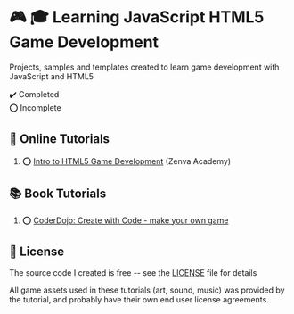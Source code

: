 # :video_game: :mortar_board: Learning JavaScript HTML5 Game Development

Projects, samples and templates created to learn game development with JavaScript and HTML5

:heavy_check_mark: Completed  
:o: Incomplete

## :beginner: Online Tutorials

1. :o: [Intro to HTML5 Game Development](intro-to-html5-game-development/) (Zenva Academy)

## :books: Book Tutorials

1. :o: [CoderDojo: Create with Code - make your own game](coderdojo-create-with-code-make-your-own-game/)

## :page_with_curl: License

The source code I created is free -- see the [LICENSE](LICENSE) file for details

All game assets used in these tutorials (art, sound, music) was provided by the tutorial, and probably have their own end user license agreements.
